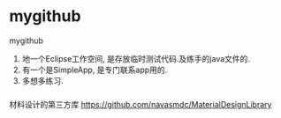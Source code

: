# mygithub
mygithub
1. 地一个Eclipse工作空间, 是存放临时测试代码.及练手的java文件的.
2. 有一个是SimpleApp, 是专门联系app用的.
3. 多想多练习.
#####
材料设计的第三方库
https://github.com/navasmdc/MaterialDesignLibrary
